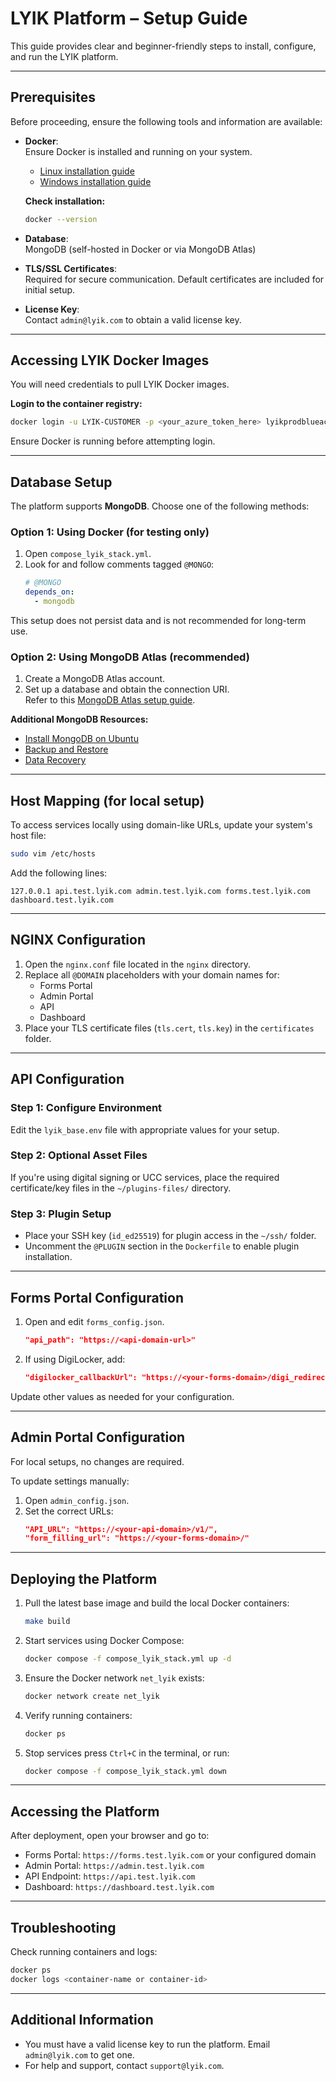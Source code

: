 # LYIK Platform – Setup Guide

This guide provides clear and beginner-friendly steps to install, configure, and run the LYIK platform.

---

## Prerequisites

Before proceeding, ensure the following tools and information are available:

- **Docker**:  
  Ensure Docker is installed and running on your system.

  - [Linux installation guide](https://docs.sevenbridges.com/docs/install-docker-on-linux)  
  - [Windows installation guide](https://docs.sevenbridges.com/docs/install-docker-on-windows)

  **Check installation:**
  ```bash
  docker --version
  ```

- **Database**:  
  MongoDB (self-hosted in Docker or via MongoDB Atlas)

- **TLS/SSL Certificates**:  
  Required for secure communication. Default certificates are included for initial setup.

- **License Key**:  
  Contact `admin@lyik.com` to obtain a valid license key.

---

## Accessing LYIK Docker Images

You will need credentials to pull LYIK Docker images.

**Login to the container registry:**
```bash
docker login -u LYIK-CUSTOMER -p <your_azure_token_here> lyikprodblueacr.azurecr.io
```

Ensure Docker is running before attempting login.

---

## Database Setup

The platform supports **MongoDB**. Choose one of the following methods:

### Option 1: Using Docker (for testing only)

1. Open `compose_lyik_stack.yml`.
2. Look for and follow comments tagged `@MONGO`:
   ```yaml
   # @MONGO
   depends_on:
     - mongodb
   ```

This setup does not persist data and is not recommended for long-term use.

### Option 2: Using MongoDB Atlas (recommended)

1. Create a MongoDB Atlas account.
2. Set up a database and obtain the connection URI.  
   Refer to this [MongoDB Atlas setup guide](https://vinyldavyl.medium.com/how-to-create-a-database-in-mongodb-atlas-and-connect-your-database-to-your-application-step-by-9b63a2886b83).

**Additional MongoDB Resources:**
- [Install MongoDB on Ubuntu](https://www.mongodb.com/docs/manual/tutorial/install-mongodb-on-ubuntu/)
- [Backup and Restore](https://www.mongodb.com/docs/manual/tutorial/backup-and-restore-tools/)
- [Data Recovery](https://www.mongodb.com/docs/manual/tutorial/recover-data-following-unexpected-shutdown/)

---

## Host Mapping (for local setup)

To access services locally using domain-like URLs, update your system's host file:

```bash
sudo vim /etc/hosts
```

Add the following lines:

```
127.0.0.1 api.test.lyik.com admin.test.lyik.com forms.test.lyik.com dashboard.test.lyik.com
```

---

## NGINX Configuration

1. Open the `nginx.conf` file located in the `nginx` directory.
2. Replace all `@DOMAIN` placeholders with your domain names for:
   - Forms Portal
   - Admin Portal
   - API
   - Dashboard
3. Place your TLS certificate files (`tls.cert`, `tls.key`) in the `certificates` folder.

---

## API Configuration

### Step 1: Configure Environment

Edit the `lyik_base.env` file with appropriate values for your setup.

### Step 2: Optional Asset Files

If you're using digital signing or UCC services, place the required certificate/key files in the `~/plugins-files/` directory.

### Step 3: Plugin Setup

- Place your SSH key (`id_ed25519`) for plugin access in the `~/ssh/` folder.
- Uncomment the `@PLUGIN` section in the `Dockerfile` to enable plugin installation.

---

## Forms Portal Configuration

1. Open and edit `forms_config.json`.
   ```json
   "api_path": "https://<api-domain-url>"
   ```

2. If using DigiLocker, add:
   ```json
   "digilocker_callbackUrl": "https://<your-forms-domain>/digi_redirect"
   ```

Update other values as needed for your configuration.

---

## Admin Portal Configuration

For local setups, no changes are required.

To update settings manually:

1. Open `admin_config.json`.
2. Set the correct URLs:
   ```json
   "API_URL": "https://<your-api-domain>/v1/",
   "form_filling_url": "https://<your-forms-domain>/"
   ```

---

## Deploying the Platform

1. Pull the latest base image and build the local Docker containers:
   ```bash
   make build
   ```

2. Start services using Docker Compose:
   ```bash
   docker compose -f compose_lyik_stack.yml up -d
   ```

3. Ensure the Docker network `net_lyik` exists:
   ```bash
   docker network create net_lyik
   ```

4. Verify running containers:
   ```bash
   docker ps
   ```

5. Stop services press `Ctrl+C` in the terminal, or run:
   ```bash
   docker compose -f compose_lyik_stack.yml down
   ```

---

## Accessing the Platform

After deployment, open your browser and go to:

- Forms Portal: `https://forms.test.lyik.com` or your configured domain
- Admin Portal: `https://admin.test.lyik.com`
- API Endpoint: `https://api.test.lyik.com`
- Dashboard: `https://dashboard.test.lyik.com`

---

## Troubleshooting

Check running containers and logs:

```bash
docker ps
docker logs <container-name or container-id>
```

---

## Additional Information

- You must have a valid license key to run the platform. Email `admin@lyik.com` to get one.
- For help and support, contact `support@lyik.com`.